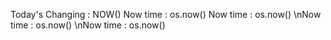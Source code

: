 Today's Changing : NOW()
Now time : os.now()
Now time : os.now()
\nNow time : os.now()
\nNow time : os.now()
